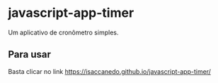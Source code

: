 # javascript-app-timer
Um aplicativo de cronômetro simples.

## Para usar
Basta clicar no link https://isaccanedo.github.io/javascript-app-timer/
